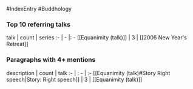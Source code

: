 #IndexEntry #Buddhology

### Top 10 referring talks
talk | count | series
:- | - |: -
[[Equanimity (talk)]] | 3 | [[2006 New Year's Retreat]]

### Paragraphs with 4+ mentions
description | count | talk
:- | : - | :-
[[Equanimity (talk)#Story Right speech\|Story: Right speech]] | 3 | [[Equanimity (talk)]]

